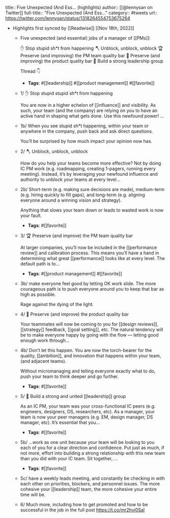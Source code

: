 title:: Five Unexpected (And Ess... (highlights)
author:: [[@lennysan on Twitter]]
full-title:: "Five Unexpected (And Ess..."
category:: #tweets
url:: https://twitter.com/lennysan/status/1318264554753675264

- Highlights first synced by [[Readwise]] [[Nov 18th, 2022]]
	- Five unexpected (and essential) jobs of a manager of [[PMs]]:
	  
	  ✋ Stop stupid sh*t from happening
	  🪓 Unblock, unblock, unblock
	  🏆 Preserve (and improving) the PM team quality bar
	  🧐 Preserve (and improving) the product quality bar
	  🤝 Build a strong leadership group
	  
	  Thread 👇
		- **Tags**: #[[leadership]] #[[product management]] #[[favorite]]
	- 1/ ✋ Stop stupid stupid sh*t from happening
	  
	  You are now in a higher echelon of [[influence]] and visibility. As such, your team (and the company) are relying on you to have an active hand in shaping what gets done. Use this newfound power! ...
	- 1b/ When you see stupid sh*t happening, within your team or anywhere in the company, push back and ask direct questions. 
	  
	  You’ll be surprised by how much impact your opinion now has.
	- 2/ 🪓 Unblock, unblock, unblock
	  
	  How do you help your teams become more effective? Not by doing IC PM work (e.g. roadmapping, creating 1-pagers, running every meeting). Instead, it’s by leveraging your newfound influence and authority to unblock your teams at every level...
	- 2b/ Short-term (e.g. making sure decisions are made), medium-term (e.g. hiring quickly to fill gaps), and long-term (e.g. aligning everyone around a winning vision and strategy). 
	  
	  Anything that slows your team down or leads to wasted work is now your fault.
		- **Tags**: #[[favorite]]
	- 3/ 🏆 Preserve (and improve) the PM team quality bar
	  
	  At larger companies, you’ll now be included in the [[performance review]] and calibration process. This means you’ll have a hand in determining what great [[performance]] looks like at every level. The default path is to...
		- **Tags**: #[[product management]] #[[favorite]]
	- 3b/ make everyone feel good by letting OK work slide. The more courageous path is to push everyone around you to keep that bar as high as possible. 
	  
	  Rage against the dying of the light.
	- 4/ 🧐 Preserve (and improve) the product quality bar
	  
	  Your teammates will now be coming to you for [[design reviews]], [[strategy]] feedback, [[goal setting]], etc. The natural tendency will be to make everyone happy by going with the flow — letting good enough work through...
	- 4b/ Don’t let this happen. You are now the torch-bearer for the quality, [[ambition]], and innovation that happens within your team, (and adjacent teams). 
	  
	  Without micromanaging and telling everyone exactly what to do, push your team to think deeper and go further.
		- **Tags**: #[[favorite]]
	- 5/ 🤝 Build a strong and united [[leadership]] group
	  
	  As an IC PM, your team was your cross-functional IC peers (e.g. engineers, designers, DS, researchers, etc). As a manager, your team is now your peer managers (e.g. EM, design manager, DS manager, etc). It’s essential that you...
		- **Tags**: #[[favorite]]
	- 5b/ ...work as one unit because your team will be looking to you each of you for a clear direction and confidence. Put just as much, if not more, effort into building a strong relationship with this new team than you did with your IC team. Sit together, ...
		- **Tags**: #[[favorite]]
	- 5c/ have a weekly leads meeting, and constantly be checking in with each other on priorities, blockers, and personnel issues. The more cohesive your [[leadership]] team, the more cohesive your entire time will be.
	- 6/ Much more, including how to get promoted and how to be successful in the job in the full post
	  https://t.co/mr2hvi0SaI